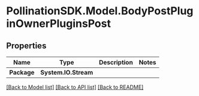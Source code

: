 
# PollinationSDK.Model.BodyPostPluginOwnerPluginsPost

## Properties

Name | Type | Description | Notes
------------ | ------------- | ------------- | -------------
**Package** | **System.IO.Stream** |  | 

[[Back to Model list]](../README.md#documentation-for-models)
[[Back to API list]](../README.md#documentation-for-api-endpoints)
[[Back to README]](../README.md)

